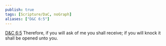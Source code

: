 ```yaml
---
publish: true
tags: [Scripture/DaC, noGraph]
aliases: ["D&C 6:5"]
---
```

[D&C 6:5](https://churchofjesuschrist.org/study/scriptures/dc-testament/dc/6?lang=eng&id=p5#p5) Therefore, if you will ask of me you shall receive; if you will knock it shall be opened unto you.
